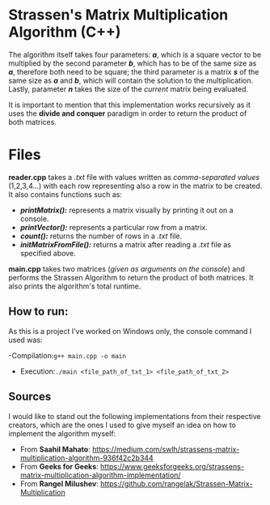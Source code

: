 # Strassen's Matrix Multiplication Algorithm (C++)
The algorithm itself takes four parameters: ***a***, which is a square vector to be multiplied by the second parameter ***b***, which has to be of the same size as ***a***, therefore both need to be square; the third parameter is a matrix ***s*** of the same size as ***a*** and ***b***, which will contain the solution to the multiplication. Lastly, parameter ***n*** takes the size of the *current* matrix being evaluated. 

It is important to mention that this implementation works recursively as it uses the **divide and conquer** paradigm in order to return the product of both matrices. 


# Files

**reader.cpp** takes a *.txt* file with values written as *comma-separated values* (1,2,3,4...) with each row representing also a row in the matrix to be created. It also contains functions such as:

 - ***printMatrix():*** represents a matrix visually by printing it out on a console.
 - ***printVector():*** represents a particular row from a matrix.
 - ***count():*** returns the number of rows in a *.txt* file.
 - ***initMatrixFromFile():*** returns a matrix after reading a *.txt* file as specified above.

**main.cpp** takes two matrices (*given as arguments on the console*) and performs the Strassen Algorithm to return the product of both matrices. It also prints the algorithm's total runtime.

## How to run:

As this is a project I've worked on Windows only, the console command I used was:

 -Compilation:`g++ main.cpp -o main`

- Execution:`./main <file_path_of_txt_1> <file_path_of_txt_2>`

## Sources

I would like to stand out the following implementations from their respective creators, which are the ones I used to give myself an idea on how to implement the algorithm myself:

 - From **Saahil Mahato**: https://medium.com/swlh/strassens-matrix-multiplication-algorithm-936f42c2b344
 - From **Geeks for Geeks**: https://www.geeksforgeeks.org/strassens-matrix-multiplication-algorithm-implementation/
 - From **Rangel Milushev**: https://github.com/rangelak/Strassen-Matrix-Multiplication 
